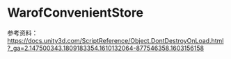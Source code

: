 # WarofConvenientStore
参考资料：
https://docs.unity3d.com/ScriptReference/Object.DontDestroyOnLoad.html?_ga=2.147500343.1809183354.1610132064-877546358.1603156158
